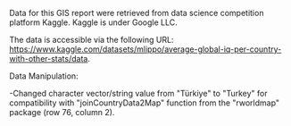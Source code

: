 Data for this GIS report were retrieved from data science competition platform Kaggle. Kaggle is under Google LLC.

The data is accessible via the following URL: https://www.kaggle.com/datasets/mlippo/average-global-iq-per-country-with-other-stats/data.

Data Manipulation:

-Changed character vector/string value from "Türkiye" to "Turkey" for compatibility with "joinCountryData2Map" function from the "rworldmap" package (row 76, column 2).
